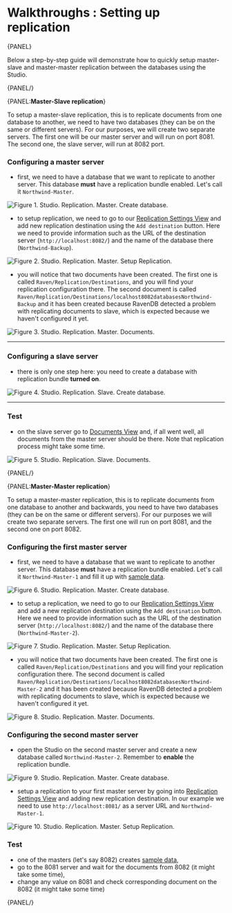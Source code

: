 # Walkthroughs : Setting up replication

{PANEL}

Below a step-by-step guide will demonstrate how to quickly setup  master-slave and master-master replication between the databases using the Studio.

{PANEL/}

{PANEL:**Master-Slave replication**}

To setup a master-slave replication, this is to replicate documents from one database to another, we need to have two databases (they can be on the same or different servers). For our purposes, we will create two separate servers. The first one will be our master server and will run on port 8081. The second one, the slave server, will run at 8082 port.

### Configuring a master server

- first, we need to have a database that we want to replicate to another server. This database **must** have a replication bundle enabled. Let's call it `Northwind-Master`.

![Figure 1. Studio. Replication. Master. Create database.](images/replication-master-create-database.png)  

- to setup replication, we need to go to our [Replication Settings View]() and add new replication destination using the `Add destination` button. Here we need to provide information such as the URL of the destination server (`http://localhost:8082/`) and the name of the database there (`Northwind-Backup`).

![Figure 2. Studio. Replication. Master. Setup Replication.](images/replication-master-replication-settings.png)  

- you will notice that two documents have been created. The first one is called `Raven/Replication/Destinations`, and you will find your replication configuration there. The second document is called `Raven/Replication/Destinations/localhost8082databasesNorthwind-Backup` and it has been created because RavenDB detected a problem with replicating documents to slave, which is expected because we haven't configured it yet.

![Figure 3. Studio. Replication. Master. Documents.](images/replication-master-documents.png)  

<hr />

### Configuring a slave server

- there is only one step here: you need to create a database with replication bundle **turned on**.

![Figure 4. Studio. Replication. Slave. Create database.](images/replication-slave-create-database.png)  

<hr />

### Test

- on the slave server go to [Documents View]() and, if all went well, all documents from the master server should be there. Note that replication process might take some time.

![Figure 5. Studio. Replication. Slave. Documents.](images/replication-slave-documents.png)  

{PANEL/}

{PANEL:**Master-Master replication**}

To setup a master-master replication, this is to replicate documents from one database to another and backwards, you need to have two databases (they can be on the same or different servers). For our purposes we will create two separate servers. The first one will run on port 8081, and the second one on port 8082.

### Configuring the first master server

- first, we need to have a database that we want to replicate to another server. This database **must** have a replication bundle enabled. Let's call it `Northwind-Master-1` and fill it up with [sample data]().

![Figure 6. Studio. Replication. Master. Create database.](images/replication-master-master-create-database-1.png)  

- to setup a replication, we need to go to our [Replication Settings View]() and add a new replication destination using the `Add destination` button. Here we need to provide information such as the URL of the destination server (`http://localhost:8082/`) and the name of the database there (`Northwind-Master-2`).

![Figure 7. Studio. Replication. Master. Setup Replication.](images/replication-master-master-setup-replication-1.png)  

- you will notice that two documents have been created. The first one is called `Raven/Replication/Destinations` and you will find your replication configuration there. The second document is called `Raven/Replication/Destinations/localhost8082databasesNorthwind-Master-2` and it has been created because RavenDB detected a problem with replicating documents to slave, which is expected because we haven't configured it yet.

![Figure 8. Studio. Replication. Master. Documents.](images/replication-master-master-documents-1.png)  

### Configuring the second master server

- open the Studio on the second master server and create a new database called `Northwind-Master-2`. Remember to **enable** the replication bundle.

![Figure 9. Studio. Replication. Master. Create database.](images/replication-master-master-create-database-2.png)  

- setup a replication to your first master server by going into [Replication Settings View]() and adding new replication destination. In our example we need to use `http://localhost:8081/` as a server URL and `Northwind-Master-1`.

![Figure 10. Studio. Replication. Master. Setup Replication.](images/replication-master-master-setup-replication-2.png)  

### Test

- one of the masters (let's say 8082) creates [sample data](),
- go to the 8081 server and wait for the documents from 8082 (it might take some time),
- change any value on 8081 and check corresponding document on the 8082 (it might take some time)


{PANEL/}